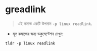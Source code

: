 # greadlink

> এই কমান্ড একটি উপনাম `-p linux readlink`.

- মূল কমান্ডের জন্য ডকুমেন্টেশন দেখুন:

`tldr -p linux readlink`
